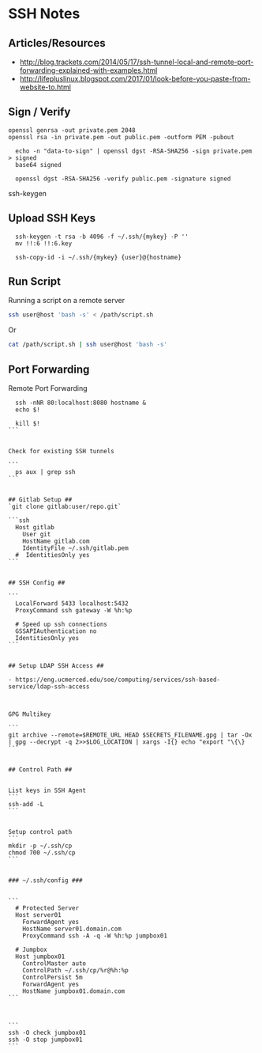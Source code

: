 # SSH Notes #


## Articles/Resources ##

- http://blog.trackets.com/2014/05/17/ssh-tunnel-local-and-remote-port-forwarding-explained-with-examples.html
- http://lifepluslinux.blogspot.com/2017/01/look-before-you-paste-from-website-to.html






## Sign / Verify ##


```
openssl genrsa -out private.pem 2048
openssl rsa -in private.pem -out public.pem -outform PEM -pubout
```

```
  echo -n "data-to-sign" | openssl dgst -RSA-SHA256 -sign private.pem > signed
  base64 signed
```

```
  openssl dgst -RSA-SHA256 -verify public.pem -signature signed
```


ssh-keygen 


## Upload SSH Keys ##


```
  ssh-keygen -t rsa -b 4096 -f ~/.ssh/{mykey} -P ''
  mv !!:6 !!:6.key

  ssh-copy-id -i ~/.ssh/{mykey} {user}@{hostname}
```




## Run Script ##

Running a script on a remote server

```bash
ssh user@host 'bash -s' < /path/script.sh
```
Or

```bash
cat /path/script.sh | ssh user@host 'bash -s'
```


## Port Forwarding ##

Remote Port Forwarding

````
  ssh -nNR 80:localhost:8080 hostname &
  echo $!

  kill $!
```


Check for existing SSH tunnels

```
  ps aux | grep ssh
```


## Gitlab Setup ##
`git clone gitlab:user/repo.git`

```ssh
  Host gitlab
    User git
    HostName gitlab.com
    IdentityFile ~/.ssh/gitlab.pem
  #  IdentitiesOnly yes
```


## SSH Config ##

```
  LocalForward 5433 localhost:5432
  ProxyCommand ssh gateway -W %h:%p
  
  # Speed up ssh connections
  GSSAPIAuthentication no
  IdentitiesOnly yes
```


## Setup LDAP SSH Access ##

- https://eng.ucmerced.edu/soe/computing/services/ssh-based-service/ldap-ssh-access



GPG Multikey

```
git archive --remote=$REMOTE_URL HEAD $SECRETS_FILENAME.gpg | tar -Ox | gpg --decrypt -q 2>>$LOG_LOCATION | xargs -I{} echo "export "\{\}
```


## Control Path ##


List keys in SSH Agent
```
ssh-add -L
```


Setup control path
```
mkdir -p ~/.ssh/cp
chmod 700 ~/.ssh/cp
```


### ~/.ssh/config ###


```
  # Protected Server
  Host server01
  	ForwardAgent yes
    HostName server01.domain.com
  	ProxyCommand ssh -A -q -W %h:%p jumpbox01
  
  # Jumpbox
  Host jumpbox01
  	ControlMaster auto
  	ControlPath ~/.ssh/cp/%r@%h:%p
  	ControlPersist 5m
  	ForwardAgent yes
    HostName jumpbox01.domain.com
```



```
ssh -O check jumpbox01
ssh -O stop jumpbox01
```